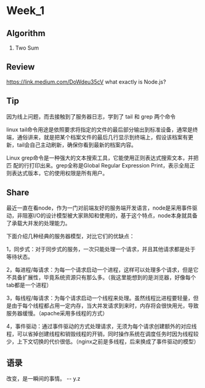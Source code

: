 # Week_1 

## Algorithm
1. Two Sum

## Review 
https://link.medium.com/DoWdeu35cV
what exactly is Node.js?

## Tip 

因为线上问题，而去接触到了服务器日志，学到了
tail 和 grep 两个命令

linux tail命令用途是依照要求将指定的文件的最后部分输出到标准设备，通常是终端，通俗讲来，就是把某个档案文件的最后几行显示到终端上，假设该档案有更新，tail会自己主动刷新，确保你看到最新的档案内容。

Linux grep命令是一种强大的文本搜索工具，它能使用正则表达式搜索文本，并把匹 配的行打印出来。grep全称是Global Regular Expression Print，表示全局正则表达式版本，它的使用权限是所有用户。

## Share 

最近一直在看node，作为一门对前端友好的服务端开发语言，node是采用事件驱动，非阻塞I/O的设计模型被大家熟知和使用的，基于这个特点，node本身就具备了承载大并发的处理能力。

下面介绍几种经典的服务器模型，对比它们的优缺点：

1，同步式：对于同步式的服务，一次只能处理一个请求，并且其他请求都是处于等待状态。

2，每进程/每请求：为每一个请求启动一个进程，这样可以处理多个请求，但是它不具备扩展性，毕竟系统资源只有那么多。（我这里能想到的是浏览器，好像每个tab都是一个进程）

3，每线程/每请求：为每个请求启动一个线程来处理。虽然线程比进程要轻量，但是由于每个线程都占用一定内存，当大并发请求到来时，内存将会很快用光，导致服务器缓慢。（apache采用多线程的方式）

4，事件驱动：通过事件驱动的方式处理请求，无须为每个请求创建额外的对应线程，可以省掉创建线程和销毁线程的开销，同时操作系统在调度任务时因为线程较少，上下文切换的代价很低。（nginx之前是多线程，后来换成了事件驱动的模型）

## 语录

改变，是一瞬间的事情。   -- y.z